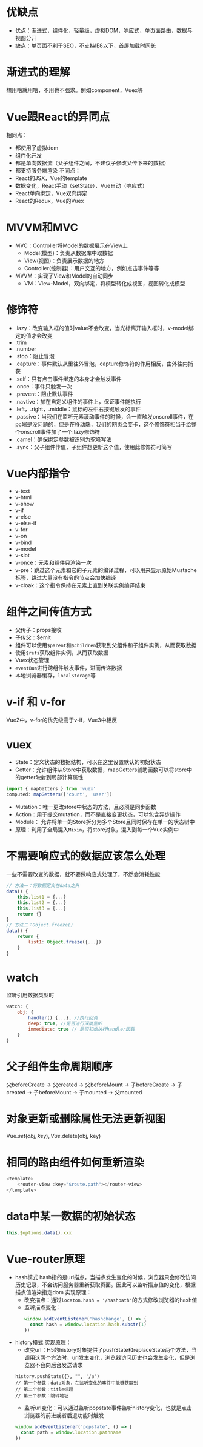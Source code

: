 # 优缺点
- 优点：渐进式，组件化，轻量级，虚拟DOM，响应式，单页面路由，数据与视图分开
- 缺点：单页面不利于SEO，不支持IE8以下，首屏加载时间长

# 渐进式的理解
想用啥就用啥，不用也不强求。例如component，Vuex等

# Vue跟React的异同点
相同点：
  - 都使用了虚拟dom
  - 组件化开发
  - 都是单向数据流（父子组件之间，不建议子修改父传下来的数据）
  - 都支持服务端渲染
不同点：
  - React的JSX，Vue的template
  - 数据变化，React手动（setState），Vue自动（响应式）
  - React单向绑定，Vue双向绑定
  - React的Redux，Vue的Vuex

# MVVM和MVC
- MVC：Controller将Model的数据展示在View上
  - Model(模型)：负责从数据库中取数据
  - View(视图)：负责展示数据的地方
  - Controller(控制器)：用户交互的地方，例如点击事件等等
- MVVM：实现了View和Model的自动同步
  - VM：View-Model，双向绑定，将模型转化成视图，视图转化成模型

# 修饰符
- .lazy：改变输入框的值时value不会改变，当光标离开输入框时，v-model绑定的值才会改变
- .trim
- .number
- .stop：阻止冒泡
- .capture：事件默认从里往外冒泡，capture修饰符的作用相反，由外往内捕获
- .self：只有点击事件绑定的本身才会触发事件
- .once：事件只触发一次
- .prevent：阻止默认事件
- .navtive：加在自定义组件的事件上，保证事件能执行
- .left，.right，.middle：鼠标的左中右按键触发的事件
- .passive：当我们在监听元素滚动事件的时候，会一直触发onscroll事件，在pc端是没问题的，但是在移动端，我们的网页会变卡，这个修饰符相当于给整个onscroll事件加了一个.lazy修饰符
- .camel：确保绑定参数被识别为驼峰写法
- .sync：父子组件传值，子组件想更新这个值，使用此修饰符可简写

# Vue内部指令
- v-text
- v-html
- v-show
- v-if
- v-else
- v-else-if
- v-for
- v-on
- v-bind
- v-model
- v-slot
- v-once：元素和组件只渲染一次
- v-pre：跳过这个元素和它的子元素的编译过程，可以用来显示原始Mustache标签，跳过大量没有指令的节点会加快编译
- v-cloak：这个指令保持在元素上直到关联实例编译结束

# 组件之间传值方式
- 父传子：props接收
- 子传父：$emit
- 组件可以使用`$parent`和`$children`获取到父组件和子组件实例，从而获取数据
- 使用`$refs`获取组件实例，从而获取数据
- Vuex状态管理
- `eventBus`进行跨组件触发事件，进而传递数据
- 本地浏览器缓存，`localStorage`等

# v-if 和 v-for
Vue2中，v-for的优先级高于v-if，Vue3中相反

# vuex
- State：定义状态的数据结构，可以在这里设置默认的初始状态
- Getter：允许组件从Store中获取数据，mapGetters辅助函数可以将store中的getter映射到局部计算属性
```js
import { mapGetters } from 'vuex'
computed: mapGetters(['count', 'user'])
```
- Mutation：唯一更改store中状态的方法，且必须是同步函数
- Action：用于提交mutation，而不是直接变更状态，可以包含异步操作
- Module： 允许将单一的Store拆分为多个Store且同时保存在单一的状态树中
- 原理：利用了全局混入`Mixin`，将store对象，混入到每一个Vue实例中

# 不需要响应式的数据应该怎么处理
一些不需要改变的数据，就不要做响应式处理了，不然会消耗性能
```js
// 方法一：将数据定义在data之外
data() {
    this.list1 = {...}
    this.list2 = {...}
    this.list3 = {...}
    return {}
}
// 方法二：Object.freeze()
data() {
    return {
        list1: Object.freeze({...})
    }
}
```

# watch
监听引用数据类型时
```js
watch: {
    obj: {
        handler() {...}, //执行回调
        deep: true, //是否进行深度监听
        immediate: true // 是否初始执行handler函数
    }
}
```

# 父子组件生命周期顺序
父beforeCreate -> 父created -> 父beforeMount -> 子beforeCreate -> 子created -> 子beforeMount -> 子mounted -> 父mounted

# 对象更新或删除属性无法更新视图
Vue.$set(obj, key), Vue.$delete(obj, key)

# 相同的路由组件如何重新渲染
```js
<template>
    <router-view :key="$route.path"></router-view>
</template>
```

# data中某一数据的初始状态
```js
this.$options.data().xxx
```

# Vue-router原理
- hash模式
  hash指的是url描点，当描点发生变化的时候，浏览器只会修改访问历史记录，不会访问服务器重新获取页面。因此可以监听描点值的变化，根据描点值渲染指定dom
  实现原理：
  - 改变描点：通过`locaton.hash = '/hashpath'`的方式修改浏览器的hash值
  - 监听描点变化：
    ```js
    window.addEventListener('hashchange', () => {
      const hash = window.location.hash.substr(1)
    })
    ```
- history模式
  实现原理：
  - 改变url：H5的history对象提供了pushState和replaceState两个方法，当调用这两个方法时，url发生变化，浏览器访问历史也会发生变化，但是浏览器不会向后台发送请求
  ```
  history.pushState({}, "", '/a')
  // 第一个参数：data对象，在监听变化的事件中能够获取到
  // 第二个参数：title标题
  // 第三个参数：跳转地址
  ```
  - 监听url变化：可以通过监听popstate事件监听history变化，也就是点击浏览器的前进或者后退功能时触发
  ```js
  window.addEventListener('popstate', () => {
    const path = window.location.pathname
  })
  ```